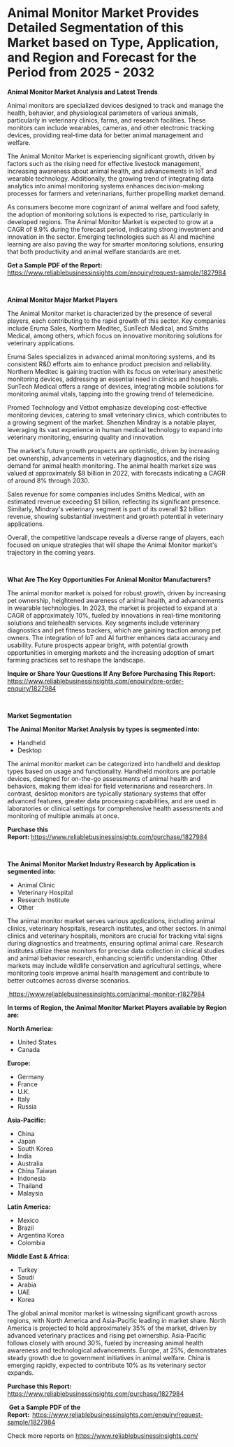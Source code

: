 <p><h1>Animal Monitor Market Provides Detailed Segmentation of this Market based on Type, Application, and Region and Forecast for the Period from 2025 - 2032</h1></p><p><strong>Animal Monitor Market Analysis and Latest Trends</strong></p>
<p><p>Animal monitors are specialized devices designed to track and manage the health, behavior, and physiological parameters of various animals, particularly in veterinary clinics, farms, and research facilities. These monitors can include wearables, cameras, and other electronic tracking devices, providing real-time data for better animal management and welfare.</p><p>The Animal Monitor Market is experiencing significant growth, driven by factors such as the rising need for effective livestock management, increasing awareness about animal health, and advancements in IoT and wearable technology. Additionally, the growing trend of integrating data analytics into animal monitoring systems enhances decision-making processes for farmers and veterinarians, further propelling market demand.</p><p>As consumers become more cognizant of animal welfare and food safety, the adoption of monitoring solutions is expected to rise, particularly in developed regions. The Animal Monitor Market is expected to grow at a CAGR of 9.9% during the forecast period, indicating strong investment and innovation in the sector. Emerging technologies such as AI and machine learning are also paving the way for smarter monitoring solutions, ensuring that both productivity and animal welfare standards are met.</p></p>
<p><strong>Get a Sample PDF of the Report:&nbsp;</strong> <a href="https://www.reliablebusinessinsights.com/enquiry/request-sample/1827984?utm_campaign=2319&utm_medium=2&utm_source=Github&utm_content=ia&utm_term=03032025&utm_id=animal-monitor">https://www.reliablebusinessinsights.com/enquiry/request-sample/1827984</a></p>
<p>&nbsp;</p>
<p><strong>Animal Monitor Major Market Players</strong></p>
<p><p>The Animal Monitor market is characterized by the presence of several players, each contributing to the rapid growth of this sector. Key companies include Eruma Sales, Northern Meditec, SunTech Medical, and Smiths Medical, among others, which focus on innovative monitoring solutions for veterinary applications.</p><p>Eruma Sales specializes in advanced animal monitoring systems, and its consistent R&D efforts aim to enhance product precision and reliability. Northern Meditec is gaining traction with its focus on veterinary anesthetic monitoring devices, addressing an essential need in clinics and hospitals. SunTech Medical offers a range of devices, integrating mobile solutions for monitoring animal vitals, tapping into the growing trend of telemedicine.</p><p>Promed Technology and Vetbot emphasize developing cost-effective monitoring devices, catering to small veterinary clinics, which contributes to a growing segment of the market. Shenzhen Mindray is a notable player, leveraging its vast experience in human medical technology to expand into veterinary monitoring, ensuring quality and innovation.</p><p>The market's future growth prospects are optimistic, driven by increasing pet ownership, advancements in veterinary diagnostics, and the rising demand for animal health monitoring. The animal health market size was valued at approximately $8 billion in 2022, with forecasts indicating a CAGR of around 8% through 2030.</p><p>Sales revenue for some companies includes Smiths Medical, with an estimated revenue exceeding $1 billion, reflecting its significant presence. Similarly, Mindray's veterinary segment is part of its overall $2 billion revenue, showing substantial investment and growth potential in veterinary applications.</p><p>Overall, the competitive landscape reveals a diverse range of players, each focused on unique strategies that will shape the Animal Monitor market's trajectory in the coming years.</p></p>
<p>&nbsp;</p>
<p><strong>What Are The Key Opportunities For Animal Monitor Manufacturers?</strong></p>
<p><p>The animal monitor market is poised for robust growth, driven by increasing pet ownership, heightened awareness of animal health, and advancements in wearable technologies. In 2023, the market is projected to expand at a CAGR of approximately 10%, fueled by innovations in real-time monitoring solutions and telehealth services. Key segments include veterinary diagnostics and pet fitness trackers, which are gaining traction among pet owners. The integration of IoT and AI further enhances data accuracy and usability. Future prospects appear bright, with potential growth opportunities in emerging markets and the increasing adoption of smart farming practices set to reshape the landscape.</p></p>
<p><strong>Inquire or Share Your Questions If Any Before Purchasing This Report:</strong> <a href="https://www.reliablebusinessinsights.com/enquiry/pre-order-enquiry/1827984?utm_campaign=2319&utm_medium=2&utm_source=Github&utm_content=ia&utm_term=03032025&utm_id=animal-monitor">https://www.reliablebusinessinsights.com/enquiry/pre-order-enquiry/1827984</a></p>
<p>&nbsp;</p>
<p><strong>Market Segmentation</strong></p>
<p><strong>The Animal Monitor Market Analysis by types is segmented into:</strong></p>
<p><ul><li>Handheld</li><li>Desktop</li></ul></p>
<p><p>The animal monitor market can be categorized into handheld and desktop types based on usage and functionality. Handheld monitors are portable devices, designed for on-the-go assessments of animal health and behaviors, making them ideal for field veterinarians and researchers. In contrast, desktop monitors are typically stationary systems that offer advanced features, greater data processing capabilities, and are used in laboratories or clinical settings for comprehensive health assessments and monitoring of multiple animals at once.</p></p>
<p><strong>Purchase this Report:&nbsp;</strong><a href="https://www.reliablebusinessinsights.com/purchase/1827984?utm_campaign=2319&utm_medium=2&utm_source=Github&utm_content=ia&utm_term=03032025&utm_id=animal-monitor">https://www.reliablebusinessinsights.com/purchase/1827984</a></p>
<p>&nbsp;</p>
<p><strong>The Animal Monitor Market Industry Research by Application is segmented into:</strong></p>
<p><ul><li>Animal Clinic</li><li>Veterinary Hospital</li><li>Research Institute</li><li>Other</li></ul></p>
<p><p>The animal monitor market serves various applications, including animal clinics, veterinary hospitals, research institutes, and other sectors. In animal clinics and veterinary hospitals, monitors are crucial for tracking vital signs during diagnostics and treatments, ensuring optimal animal care. Research institutes utilize these monitors for precise data collection in clinical studies and animal behavior research, enhancing scientific understanding. Other markets may include wildlife conservation and agricultural settings, where monitoring tools improve animal health management and contribute to better outcomes across diverse scenarios.</p></p>
<p><a href="https://www.reliablebusinessinsights.com/animal-monitor-r1827984?utm_campaign=2319&utm_medium=2&utm_source=Github&utm_content=ia&utm_term=03032025&utm_id=animal-monitor">&nbsp;https://www.reliablebusinessinsights.com/animal-monitor-r1827984</a></p>
<p><strong>In terms of Region, the Animal Monitor Market Players available by Region are:</strong></p>
<p>
    <p> <strong> North America: </strong>
        <ul>
            <li>United States</li>
            <li>Canada</li>
        </ul>
        </p> 
    <p> <strong> Europe: </strong>
        <ul>
            <li>Germany</li>
            <li>France</li>
            <li>U.K.</li>
            <li>Italy</li>
            <li>Russia</li>
        </ul>
        </p> 
    <p> <strong> Asia-Pacific: </strong>
        <ul>
            <li>China</li>
            <li>Japan</li>
            <li>South Korea</li>
            <li>India</li>
            <li>Australia</li>
            <li>China Taiwan</li>
            <li>Indonesia</li>
            <li>Thailand</li>
            <li>Malaysia</li>
        </ul>
        </p> 
    <p> <strong> Latin America: </strong>
        <ul>
            <li>Mexico</li>
            <li>Brazil</li>
            <li>Argentina Korea</li>
            <li>Colombia</li>
        </ul>
        </p> 
    <p> <strong> Middle East & Africa: </strong>
        <ul>
            <li>Turkey</li>
            <li>Saudi</li>
            <li>Arabia</li>
            <li>UAE</li>
            <li>Korea</li>
        </ul>
    </p>
    </p>
<p><p>The global animal monitor market is witnessing significant growth across regions, with North America and Asia-Pacific leading in market share. North America is projected to hold approximately 35% of the market, driven by advanced veterinary practices and rising pet ownership. Asia-Pacific follows closely with around 30%, fueled by increasing animal health awareness and technological advancements. Europe, at 25%, demonstrates steady growth due to government initiatives in animal welfare. China is emerging rapidly, expected to contribute 10% as its veterinary sector expands.</p></p>
<p><strong>Purchase this Report: </strong><a href="https://www.reliablebusinessinsights.com/purchase/1827984?utm_campaign=2319&utm_medium=2&utm_source=Github&utm_content=ia&utm_term=03032025&utm_id=animal-monitor">https://www.reliablebusinessinsights.com/purchase/1827984</a></p>
<p>&nbsp;<strong>Get a Sample PDF of the Report:&nbsp;&nbsp;</strong><a href="https://www.reliablebusinessinsights.com/enquiry/request-sample/1827984?utm_campaign=2319&utm_medium=2&utm_source=Github&utm_content=ia&utm_term=03032025&utm_id=animal-monitor">https://www.reliablebusinessinsights.com/enquiry/request-sample/1827984</a></p>
<p><strong></strong></p>
<p>Check more reports on <a href="https://www.reliablebusinessinsights.com/?utm_campaign=2319&utm_medium=2&utm_source=Github&utm_content=ia&utm_term=03032025&utm_id=animal-monitor">https://www.reliablebusinessinsights.com/</a></p>